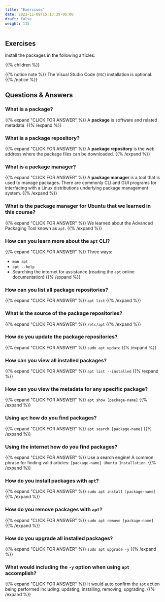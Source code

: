 ```yaml
---
title: "Exercises"
date: 2021-11-09T15:13:39-06:00
draft: false
weight: 115
---
```


## Exercises

Install the packages in the following articles:

{{% children %}}

{{% notice note %}}
The Visual Studio Code (`VSC`) installation is optional.
{{% /notice %}}

## Questions & Answers

### What is a package?

{{% expand "CLICK FOR ANSWER" %}}
A **package** is software and related metadata.
{{% /expand %}}

### What is a package repository?

{{% expand "CLICK FOR ANSWER" %}}
A **package repository** is the web address where the package files can be downloaded.
{{% /expand %}}

### What is a package manager?

{{% expand "CLICK FOR ANSWER" %}}
A **package manager** is a tool that is used to manage packages. There are commonly CLI and GUI programs for interfacing with a Linux distributions underlying package management system.
{{% /expand %}}

### What is the package manager for Ubuntu that we learned in this course?

{{% expand "CLICK FOR ANSWER" %}}
We learned about the Advanced Packaging Tool known as `apt`.
{{% /expand %}}

### How can you learn more about the `apt` CLI?

{{% expand "CLICK FOR ANSWER" %}}
Three ways:
- `man apt`
- `apt --help`
- Searching the internet for assistance (reading the `apt` online documentation)
{{% /expand %}}

### How can you list all package repositories?

{{% expand "CLICK FOR ANSWER" %}}
`apt list`
{{% /expand %}}

### What is the source of the package repositories?

{{% expand "CLICK FOR ANSWER" %}}
`/etc/apt`
{{% /expand %}}

### How do you update the package repositories?

{{% expand "CLICK FOR ANSWER" %}}
`sudo apt update`
{{% /expand %}}

### How can you view all installed packages?

{{% expand "CLICK FOR ANSWER" %}}
`apt list --installed`
{{% /expand %}}

### How can you view the metadata for any specific package?

{{% expand "CLICK FOR ANSWER" %}}
`apt show [package-name]`
{{% /expand %}}

### Using `apt` how do you find packages?

{{% expand "CLICK FOR ANSWER" %}}
`apt search [package-name]`
{{% /expand %}}

### Using the internet how do you find packages?

{{% expand "CLICK FOR ANSWER" %}}
Use a search engine! A common phrase for finding valid articles: `[package-name] Ubuntu Installation`.
{{% /expand %}}

### How do you install packages with `apt`?

{{% expand "CLICK FOR ANSWER" %}}
`sudo apt install [package-name]`
{{% /expand %}}

### How do you remove packages with `apt`?

{{% expand "CLICK FOR ANSWER" %}}
`sudo apt remove [package-name]`
{{% /expand %}}

### How do you upgrade all installed packages?

{{% expand "CLICK FOR ANSWER" %}}
`sudo apt upgrade -y`
{{% /expand %}}

### What would including the `-y` option when using `apt` accomplish?

{{% expand "CLICK FOR ANSWER" %}}
It would auto confirm the `apt` action being performed including: updating, installing, removing, upgrading.
{{% /expand %}}